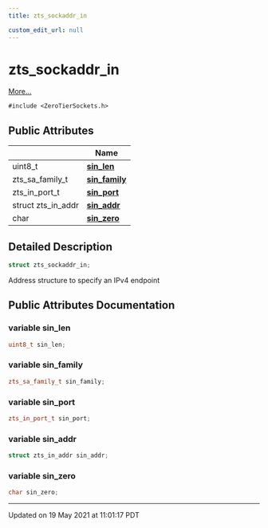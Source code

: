 ```yaml
---
title: zts_sockaddr_in

custom_edit_url: null
---
```


# zts_sockaddr_in



 [More...](#detailed-description)


`#include <ZeroTierSockets.h>`

## Public Attributes

|                | Name           |
| -------------- | -------------- |
| uint8_t | **[sin_len](/autogen/libzt/classes/structzts__sockaddr__in.md#variable-sin_len)**  |
| zts_sa_family_t | **[sin_family](/autogen/libzt/classes/structzts__sockaddr__in.md#variable-sin_family)**  |
| zts_in_port_t | **[sin_port](/autogen/libzt/classes/structzts__sockaddr__in.md#variable-sin_port)**  |
| struct zts_in_addr | **[sin_addr](/autogen/libzt/classes/structzts__sockaddr__in.md#variable-sin_addr)**  |
| char | **[sin_zero](/autogen/libzt/classes/structzts__sockaddr__in.md#variable-sin_zero)**  |

## Detailed Description

```cpp
struct zts_sockaddr_in;
```


Address structure to specify an IPv4 endpoint 

## Public Attributes Documentation

### variable sin_len

```cpp
uint8_t sin_len;
```


### variable sin_family

```cpp
zts_sa_family_t sin_family;
```


### variable sin_port

```cpp
zts_in_port_t sin_port;
```


### variable sin_addr

```cpp
struct zts_in_addr sin_addr;
```


### variable sin_zero

```cpp
char sin_zero;
```


-------------------------------

Updated on 19 May 2021 at 11:01:17 PDT